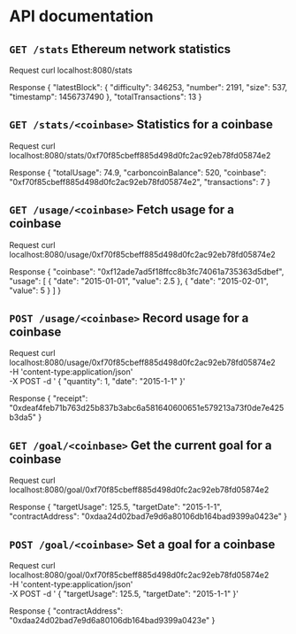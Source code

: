 API documentation
=================

`GET /stats` Ethereum network statistics
----------------------------------------

Request
curl localhost:8080/stats

Response
{
  "latestBlock": {
    "difficulty": 346253,
    "number": 2191,
    "size": 537,
    "timestamp": 1456737490
  },
  "totalTransactions": 13
}


`GET /stats/<coinbase>` Statistics for a coinbase
-------------------------------------------------

Request
curl localhost:8080/stats/0xf70f85cbeff885d498d0fc2ac92eb78fd05874e2

Response
{
  "totalUsage": 74.9,
  "carboncoinBalance": 520,
  "coinbase": "0xf70f85cbeff885d498d0fc2ac92eb78fd05874e2",
  "transactions": 7
}


`GET /usage/<coinbase>` Fetch usage for a coinbase
--------------------------------------------------

Request
curl localhost:8080/usage/0xf70f85cbeff885d498d0fc2ac92eb78fd05874e2

Response
{
  "coinbase": "0xf12ade7ad5f18ffcc8b3fc74061a735363d5dbef",
  "usage": [
    {
      "date": "2015-01-01",
      "value": 2.5
    },
    {
      "date": "2015-02-01",
      "value": 5
    }
  ]
}


`POST /usage/<coinbase>` Record usage for a coinbase
----------------------------------------------------

Request
curl localhost:8080/usage/0xf70f85cbeff885d498d0fc2ac92eb78fd05874e2 \
-H 'content-type:application/json' \
-X POST -d '
{
    "quantity": 1,
    "date": "2015-1-1"
}'

Response
{
  "receipt": "0xdeaf4feb71b763d25b837b3abc6a581640600651e579213a73f0de7e425b3da5"
}


`GET /goal/<coinbase>` Get the current goal for a coinbase
----------------------------------------------------------

Request
curl localhost:8080/goal/0xf70f85cbeff885d498d0fc2ac92eb78fd05874e2

Response
{
    "targetUsage": 125.5,
    "targetDate": "2015-1-1",
    "contractAddress": "0xdaa24d02bad7e9d6a80106db164bad9399a0423e"
}

`POST /goal/<coinbase>` Set a goal for a coinbase
----------------------------------------------------

Request
curl localhost:8080/goal/0xf70f85cbeff885d498d0fc2ac92eb78fd05874e2 \
-H 'content-type:application/json' \
-X POST -d '
{
    "targetUsage": 125.5,
    "targetDate": "2015-1-1"
}'

Response
{
  "contractAddress": "0xdaa24d02bad7e9d6a80106db164bad9399a0423e"
}

